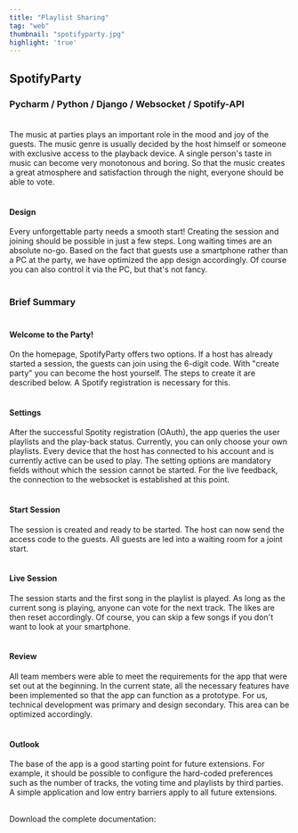 ```yaml
---
title: "Playlist Sharing"
tag: "web"
thumbnail: "spotifyparty.jpg"
highlight: 'true'
---
```


## SpotifyParty

### Pycharm / Python / Django / Websocket / Spotify-API <br /> <br />

The music at parties plays an important role in the mood and joy of the guests. The music genre is
usually decided by the host himself or someone with exclusive access to the playback device. A single 
person's taste in music can become very monotonous and boring. So that the music creates a 
great atmosphere and satisfaction through the night, everyone should be able to vote. <br /> <br />


<image-loader height="overview_image_400" image="dev/spotifyparty/title"></image-loader>

#### Design

Every unforgettable party needs a smooth start! Creating the session and joining should be possible in just a few steps. Long waiting times are an absolute no-go.
Based on the fact that guests use a smartphone rather than a PC at the party, we have optimized the app design accordingly.
Of course you can also control it via the PC, but that's not fancy.<br /> <br />


### Brief Summary <br /> <br />

#### Welcome to the Party!  <br />
On the homepage, SpotifyParty offers two options. If a host has already started a session, the guests can join using the 6-digit code.
With "create party" you can become the host yourself. The steps to create it are described below.
A Spotify registration is necessary for this.  <br />  <br />

#### Settings <br />
After the successful Spotity registration (OAuth), the app queries the user playlists and the play-back status. 
Currently, you can only choose your own playlists. Every device that the host has connected to his account and 
is currently active can be used to play. The setting options are mandatory fields without which the session cannot be started.
For the live feedback, the connection to the websocket is established at this point.<br />  <br />


<image-loader height="overview_image_400" image="dev/spotifyparty/first"></image-loader>

#### Start Session <br />
The session is created and ready to be started. The host can now send the access code to the guests. All guests are led into a waiting room for a joint start.
 <br />  <br />

#### Live Session <br />
The session starts and the first song in the playlist is played. As long as the current song is playing, 
anyone can vote for the next track. The likes are then reset accordingly. 
Of course, you can skip a few songs if you don't want to look at your smartphone.
 <br />  <br />

<image-loader height="overview_image_400" image="dev/spotifyparty/second"></image-loader>

#### Review <br />
All team members were able to meet the requirements for the app that were set out at the beginning. 
In the current state, all the necessary features have been implemented so that the app can function as a prototype. 
For us, technical development was primary and design secondary. This area can be optimized accordingly.
 <br />  <br />


 #### Outlook <br />
The base of the app is a good starting point for future extensions. 
For example, it should be possible to configure the hard-coded preferences such as the number of tracks, 
the voting time and playlists by third parties. A simple application and low entry barriers apply to all future extensions.
 <br />  <br />


 Download the complete documentation:
 <pdf-loader doc="docs/spotifyparty.pdf"></pdf-loader>